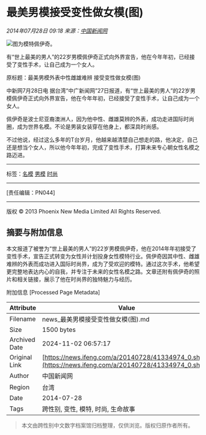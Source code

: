 # 最美男模接受变性做女模(图)

*2014年07月28日 09:18 来源：[中国新闻网](http://www.chinanews.com/gj/2014/07-28/6430673.shtml)*

![图为模特佩伊奇。](http://y2.ifengimg.com/cmpp/2014/07/28/09/e3282546-f64b-417f-a75a-2279e46520a2.jpg)

有“世上最美的男人”的22岁男模佩伊奇正式向外界宣告，他在今年年初，已经接受了变性手术，让自己成为一个女人。

原标题：最美男模外表中性雌雄难辨 接受变性做女模(图)

中新网7月28日电 据台湾“中广新闻网”27日报道，有“世上最美的男人”的22岁男模佩伊奇正式向外界宣告，他在今年年初，已经接受了变性手术，让自己成为一个女人。

佩伊奇是波士尼亚裔澳洲人，因为他中性、雌雄莫辨的外表，成功走进国际时尚圈，成为世界名模。不论是男装女装穿在他身上，都深具时尚感。

不过他说，经过这么多年的T台岁月，他越来越清楚自己想走的路，他决定，自己还是想当个女人，所以他今年年初，完成了变性手术，打算未来专心朝女性名模之路迈进。

---

标签：[名模](http://search.ifeng.com/sofeng/search.action?c=1&q=%E5%90%8D%E6%A8%A1) [男模](http://search.ifeng.com/sofeng/search.action?c=1&q=%E7%94%B7%E6%A8%A1) [时尚](http://search.ifeng.com/sofeng/search.action?c=1&q=%E6%97%B6%E5%B0%9A)

---

\[责任编辑：PN044\]

---

版权 © 2013 Phoenix New Media Limited All Rights Reserved.

## 摘要与附加信息

<!-- tcd_abstract -->
本文报道了被誉为“世上最美的男人”的22岁男模佩伊奇，他在2014年年初接受了变性手术，宣告正式转变为女性并计划投身女性模特行业。佩伊奇因其中性、雌雄难辨的外表而成功进入国际时尚界，成为了受欢迎的模特。通过这次手术，他希望更完整地表达内心的自我，并专注于未来的女性名模之路。文章还附有佩伊奇的照片和相关链接，展示了他在时尚界的独特魅力与经历。
<!-- tcd_abstract_end -->

附加信息 [Processed Page Metadata]

| Attribute       | Value                                  |
|-----------------|----------------------------------------|
| Filename        | news_最美男模接受变性做女模(图).md                             |
| Size            | 1500 bytes                           |
| Archived Date   | 2024-11-02 06:57:17                             |
| Original Link   | [https://news.ifeng.com/a/20140728/41334974_0.shtml](https://news.ifeng.com/a/20140728/41334974_0.shtml)                       |
| Author          | 中国新闻网                               |
| Region          | 台湾                               |
| Date            | 2014-07-28                                 |
| Tags            | 跨性别, 变性, 模特, 时尚, 生命故事                                 |
>
> 本文由跨性别中文数字档案馆归档整理，仅供浏览。版权归原作者所有。
>